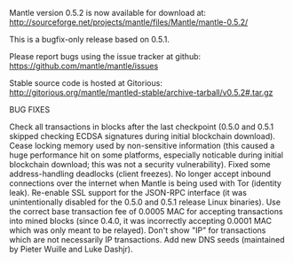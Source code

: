 Mantle version 0.5.2 is now available for download at:
http://sourceforge.net/projects/mantle/files/Mantle/mantle-0.5.2/

This is a bugfix-only release based on 0.5.1.

Please report bugs using the issue tracker at github:
https://github.com/mantle/mantle/issues

Stable source code is hosted at Gitorious:
http://gitorious.org/mantle/mantled-stable/archive-tarball/v0.5.2#.tar.gz

BUG FIXES

Check all transactions in blocks after the last checkpoint (0.5.0 and 0.5.1 skipped checking ECDSA signatures during initial blockchain download).
Cease locking memory used by non-sensitive information (this caused a huge performance hit on some platforms, especially noticable during initial blockchain download; this was
not a security vulnerability).
Fixed some address-handling deadlocks (client freezes).
No longer accept inbound connections over the internet when Mantle is being used with Tor (identity leak).
Re-enable SSL support for the JSON-RPC interface (it was unintentionally disabled for the 0.5.0 and 0.5.1 release Linux binaries).
Use the correct base transaction fee of 0.0005 MAC for accepting transactions into mined blocks (since 0.4.0, it was incorrectly accepting 0.0001 MAC which was only meant to be relayed).
Don't show "IP" for transactions which are not necessarily IP transactions.
Add new DNS seeds (maintained by Pieter Wuille and Luke Dashjr).
